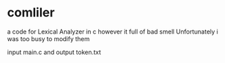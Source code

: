 # comliler
a code for Lexical Analyzer in c however it full of bad smell
Unfortunately i was too busy to modify them

input main.c and output token.txt

